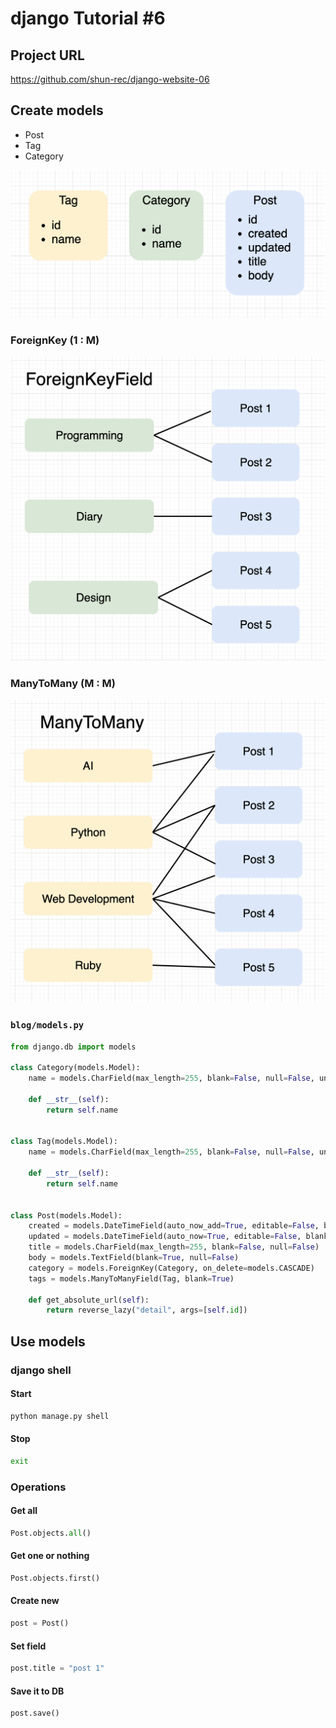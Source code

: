 # django Tutorial #6

## Project URL

https://github.com/shun-rec/django-website-06

## Create models

* Post
* Tag
* Category

![](models.png)

### ForeignKey (1 : M)

![](foreignkey.png)

### ManyToMany (M : M)

![](manytomany.png)

### `blog/models.py`

```py
from django.db import models

class Category(models.Model):
    name = models.CharField(max_length=255, blank=False, null=False, unique=True)
    
    def __str__(self):
        return self.name


class Tag(models.Model):
    name = models.CharField(max_length=255, blank=False, null=False, unique=True)
    
    def __str__(self):
        return self.name


class Post(models.Model):
    created = models.DateTimeField(auto_now_add=True, editable=False, blank=False, null=False)
    updated = models.DateTimeField(auto_now=True, editable=False, blank=False, null=False)
    title = models.CharField(max_length=255, blank=False, null=False)
    body = models.TextField(blank=True, null=False)
    category = models.ForeignKey(Category, on_delete=models.CASCADE)
    tags = models.ManyToManyField(Tag, blank=True)

    def get_absolute_url(self):
        return reverse_lazy("detail", args=[self.id])
```

## Use models

### django shell

#### Start

```sh
python manage.py shell
```

#### Stop

```sh
exit
```

### Operations

#### Get all

```py
Post.objects.all()
```

#### Get one or nothing

```py
Post.objects.first()
```

#### Create new

```py
post = Post()
```

#### Set field

```py
post.title = "post 1"
```

#### Save it to DB

```py
post.save()
```

